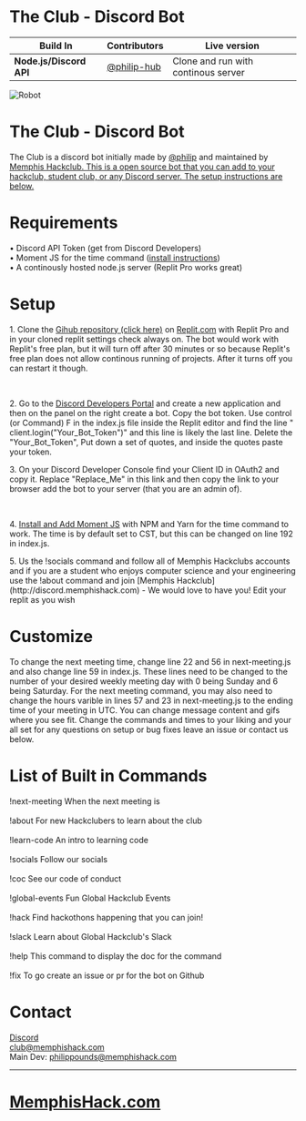 # The Club - Discord Bot
Build In | Contributors | Live version
--- | --- | ---
**Node.js/Discord API** | [@philip-hub](https://github.com/philip-hub) | Clone and run with continous server

![Robot](https://i.giphy.com/media/6VMn2qsqlSzJ0GZ5K9/giphy.webp)

<h1>The Club - Discord Bot</h1>
<p>The Club is a discord bot initially made by <a href="https://github.com/philip-hub" target="_blank">@philip</a> and maintained by <a href="https://github.com/Memphis-Hackclub" target="_blank">Memphis Hackclub. This is a open source bot that you can add to your hackclub, student club, or any Discord server. The setup instructions are below.</a></p>

# Requirements
• Discord API Token (get from Discord Developers)<br>
• Moment JS for the time command ([install instructions](https://momentjs.com))<br>
• A continously hosted node.js server (Replit Pro works great)
 <h1>Setup</h1>
 <p>1. Clone the <a href="https://github.com/Memphis-Hackclub/the-club-discord-bot" , target="_blank">Gihub repository (click here)</a> on <a href="https://replit.com" target="_blank">Replit.com</a> with Replit Pro and in your cloned replit settings check always on. The bot would work with Replit's free plan, but it will turn off after 30 minutes or so because Replit's free plan does not allow continous running of projects. After it turns off you can restart it though.</p><br>
    <p>2. Go to the <a href="https://discord.com/developers/" target="_blank">Discord Developers Portal</a> and create a new application and then on the panel on the right create a bot. Copy the bot token. Use control (or Command) F in the index.js file inside the Replit editor and find the line "
client.login("Your_Bot_Token")" and this line is likely the last line. Delete the 
"Your_Bot_Token", Put down a set of quotes, and inside the quotes paste your token. </p>
<p>3. On your Discord Developer Console find your Client ID in OAuth2 and copy it. Replace "Replace_Me" in this link and then copy the link to your browser add the bot to your server (that you are an admin of).</p>
<br>
<p>4. <a href="https://momentjs.com" target="_blank">Install and Add Moment JS</a> with NPM and Yarn for the time command to work. The time is by default set to CST, but this can be changed on line 192 in index.js.</p>
<p>5. Us the !socials command and follow all of Memphis Hackclubs accounts and if you are a student who enjoys computer science and your engineering use the !about command and join [Memphis Hackclub](http://discord.memphishack.com) - We would love to have you! Edit your replit as you wish</p>


# Customize
To change the next meeting time, change line 22 and 56 in next-meeting.js and also change line 59 in index.js. These lines need to be changed to the number of your desired weekly meeting day with 0 being Sunday and 6 being Saturday. For the next meeting command, you may also need to change the hours varible in lines 57 and 23 in next-meeting.js to the ending time of your meeting in UTC. You can change message content and gifs where you see fit. Change the commands and times to your liking and your all set for any questions on setup or bug fixes leave an issue or contact us below.

# List of Built in Commands
   <p> !next-meeting When the next meeting is <br><br> !about For new Hackclubers to learn about the club <br><br>
        !learn-code An intro to learning code <br><br> !socials Follow our socials <br><br> !coc See our code of conduct <br><br> !global-events Fun Global Hackclub Events <br><br> !hack Find hackothons happening that you can join! <br><br> !slack Learn about Global Hackclub's Slack <br><br> !help This command to display the doc for the command<br><br> !fix To go create an issue or pr for the bot on Github</p>
    

# Contact
 [Discord](http://discord.memphishack.com)<br>
 club@memphishack.com<br>
 Main Dev: philippounds@memphishack.com<br>
 <hr>
 <h1><a href="http://memphishack.com" target="_blank">MemphisHack.com</a></h1>
 

